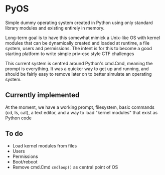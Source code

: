 # PyOS

Simple dummy operating system created in Python using only standard library modules and existing entirely in memory.

Long-term goal is to have this somewhat mimick a Unix-like OS with kernel modules that can be dynamically created and loaded at runtime, a file system, users and permissions. The intent is for this to become a good starting platform to write simple priv-esc style CTF challenges

This current system is centred around Python's cmd.Cmd, meaning the prompt is everything. It was a quicker way to get up and running, and should be fairly easy to remove later on to better simulate an operating system.

## Currently implemented
At the moment, we have a working prompt, filesystem, basic commands (cd, ls, cat), a text editor, and a way to load "kernel modules" that exist as Python code

## To do

* Load kernel modules from files
* Users
* Permissions
* Boot/reboot
* Remove cmd.Cmd `cmdloop()` as central point of OS